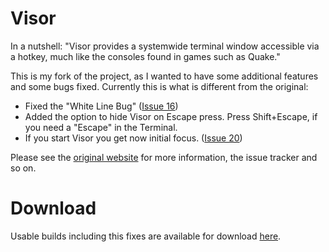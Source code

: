 # Visor

In a nutshell: "Visor provides a systemwide terminal window accessible via a hotkey, much like the consoles found in games such as Quake."

This is my fork of the project, as I wanted to have some additional features and some bugs fixed.  Currently this is what is different from the original:

* Fixed the "White Line Bug" ([Issue 16](http://code.google.com/p/blacktree-visor/issues/detail?id=16))
* Added the option to hide Visor on Escape press.
  Press Shift+Escape, if you need a "Escape" in the Terminal.
* If you start Visor you get now initial focus. ([Issue 20](http://code.google.com/p/blacktree-visor/issues/detail?id=20))

Please see the [original website](http://code.google.com/p/blacktree-visor/) for more information, the issue tracker and so on.


# Download

Usable builds including this fixes are available for download [here](http://pixelshed.net/visor-builds/).
